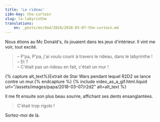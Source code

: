 ```yaml
---
title: 'Le rideau'
i18n-key: the-curtain
slug: le-labyrinthe
translations:
    en: _posts/en/dad/2018/2018-03-07-the-curtain.md
---
```


Nous étions au Mc Donald's, ils jouaient dans les jeux d'intérieur. Il vint me
voir, tout excité.

<!-- more -->

> – P'pa, P'pa, j'ai voulu courir à travers le rideau, dans le labyrinthe !  
> – Et ?  
> – C'était pas un rideau en fait, c'était un mur !

{% capture alt_text%}Extrait de Star Wars pendant lequel R2D2 se lance contre un
mur.{% endcapture %} {% include video_as_a_gif.html.liquid
url="/assets/images/papa/2018-03-07/r2d2"
alt=alt_text
%}

Il me fit ensuite son plus beau sourire, affichant ses dents ensanglantées.

> C'était trop rigolo !

Sortez-moi de là.
